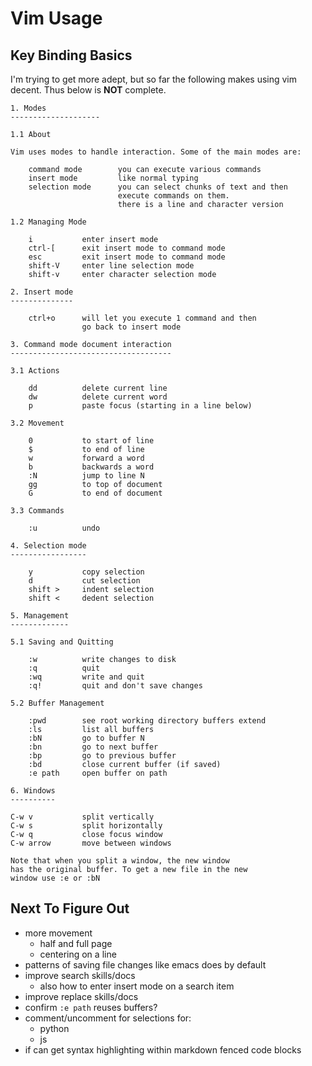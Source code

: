 # Vim Usage

## Key Binding Basics

I'm trying to get more adept, but so far the following makes using
vim decent. Thus below is **NOT** complete.

```
1. Modes
--------------------

1.1 About

Vim uses modes to handle interaction. Some of the main modes are:

    command mode        you can execute various commands
    insert mode         like normal typing
    selection mode      you can select chunks of text and then
                        execute commands on them.
                        there is a line and character version

1.2 Managing Mode

    i           enter insert mode
    ctrl-[      exit insert mode to command mode
    esc         exit insert mode to command mode
    shift-V     enter line selection mode
    shift-v     enter character selection mode

2. Insert mode
--------------

    ctrl+o      will let you execute 1 command and then
                go back to insert mode

3. Command mode document interaction
------------------------------------

3.1 Actions

    dd          delete current line
    dw          delete current word
    p           paste focus (starting in a line below)

3.2 Movement

    0           to start of line
    $           to end of line
    w           forward a word
    b           backwards a word
    :N          jump to line N
    gg          to top of document
    G           to end of document

3.3 Commands

    :u          undo

4. Selection mode
-----------------

    y           copy selection
    d           cut selection
    shift >     indent selection
    shift <     dedent selection

5. Management
-------------

5.1 Saving and Quitting

    :w          write changes to disk
    :q          quit
    :wq         write and quit
    :q!         quit and don't save changes

5.2 Buffer Management

    :pwd        see root working directory buffers extend
    :ls         list all buffers
    :bN         go to buffer N
    :bn         go to next buffer
    :bp         go to previous buffer
    :bd         close current buffer (if saved)
    :e path     open buffer on path

6. Windows
----------

C-w v           split vertically
C-w s           split horizontally
C-w q           close focus window
C-w arrow       move between windows

Note that when you split a window, the new window
has the original buffer. To get a new file in the new
window use :e or :bN
```

## Next To Figure Out

* more movement
    * half and full page
    * centering on a line
* patterns of saving file changes like emacs does by default
* improve search skills/docs
    * also how to enter insert mode on a search item
* improve replace skills/docs
* confirm `:e path` reuses buffers?
* comment/uncomment for selections for:
    * python
    * js
* if can get syntax highlighting within markdown fenced code blocks


